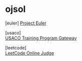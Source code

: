# ojsol

[euler]
[Project Euler](https://projecteuler.net/)  

[usaco]  
[USACO Training Program Gateway](http://train.usaco.org/usacogate)

[leetcode]  
[LeetCode Online Judge](https://leetcode.com/)